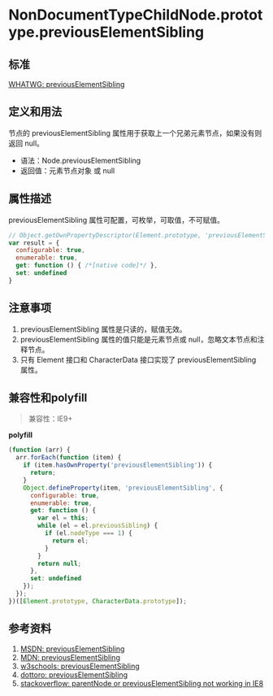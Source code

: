 # NonDocumentTypeChildNode.prototype.previousElementSibling

## 标准
[WHATWG: previousElementSibling](https://dom.spec.whatwg.org/#dom-nondocumenttypechildnode-previouselementsibling)

## 定义和用法
节点的 previousElementSibling 属性用于获取上一个兄弟元素节点，如果没有则返回 null。

- 语法：Node.previousElementSibling
- 返回值：元素节点对象 或 null

## 属性描述
previousElementSibling 属性可配置，可枚举，可取值，不可赋值。
```javascript
// Object.getOwnPropertyDescriptor(Element.prototype, 'previousElementSibling') 的结果如下：
var result = {
  configurable: true,
  enumerable: true,
  get: function () { /*[native code]*/ },
  set: undefined
}
```

## 注意事项
1. previousElementSibling 属性是只读的，赋值无效。
2. previousElementSibling 属性的值只能是元素节点或 null，忽略文本节点和注释节点。
3. 只有 Element 接口和 CharacterData 接口实现了 previousElementSibling 属性。

## 兼容性和polyfill

> 兼容性：IE9+

**polyfill**
```javascript
(function (arr) {
  arr.forEach(function (item) {
    if (item.hasOwnProperty('previousElementSibling')) {
      return;
    }
    Object.defineProperty(item, 'previousElementSibling', {
      configurable: true,
      enumerable: true,
      get: function () {
        var el = this;
        while (el = el.previousSibling) {
          if (el.nodeType === 1) {
            return el;
          }
        }
        return null;
      },
      set: undefined
    });
  });
})([Element.prototype, CharacterData.prototype]);
```

## 参考资料
1. [MSDN: previousElementSibling](https://msdn.microsoft.com/en-us/library/ff974797(v=vs.85).aspx)
2. [MDN: previousElementSibling](https://developer.mozilla.org/en-US/docs/Web/API/NonDocumentTypeChildNode/previousElementSibling)
3. [w3schools: previousElementSibling](http://www.w3schools.com/jsref/prop_element_previouselementsibling.asp)
4. [dottoro: previousElementSibling](http://help.dottoro.com/ljfaxuox.php)
5. [stackoverflow: parentNode or previousElementSibling not working in IE8](http://stackoverflow.com/questions/5197825/parentnode-or-previouselementsibling-not-working-in-ie8)
